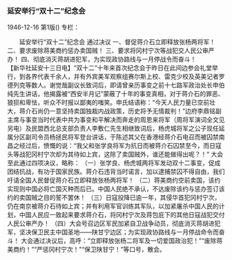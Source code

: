 ### 延安举行“双十二”纪念会

1946-12-16
第1版()
专栏：

　　延安举行“双十二”纪念会
    通过决议
    一、督促蒋介石立即释放张杨两将军！
    二、要求废除蒋美商约惩办卖国贼！
    三、要求将冈村宁次等战犯交人民公审严办！
    四、彻底消灭蒋胡进犯军，为实现政协路线与一月停战令而奋斗！                                                  
    【新华社延安十三日电】“双十二”十年来首次纪念会于昨日在此间边参会礼堂举行，到各界代表千余人，并有外宾美军观察组赛尔斯上校、雷克少校及英美记者罗德列克等数人。谢觉哉副议长致词后，即请曾亲历事变之前十七路军政治处长申伯纯先生讲话，他揭露被“西安半月记”蒙蔽了十年的事变真相，对于蒋介石的罪恶、狼狈和卑怯，听众不时报以鄙夷的嗤笑。申氏结语称：“今天人民力量已空前壮大，蒋介石尚仍一意坚持卖国独裁内战政策，历史将予无情裁判！”边府李鼎铭副主席与事变当时代表中共为事变和平解决而奔走的周恩来将军（周将军演词全文见另电）及民盟西北总支部负责人李敷仁先生相继致词后，杨虎城将军之公子现任延属分区副司令员杨拯民将军登台讲话，于陈述其父在香港经蒋介石电召而被囚禁南昌之经过后，愤慨的说：“我父和张学良将军为抗日而被蒋介石囚禁至今，而日寇头等战犯冈村宁次却为其待如上宾，这除了卖国贼外，谁还能做得出呢？！”
    大会至此通过四项决议，略称：
    （一）张学良、杨虎城两将军发动双十二事变，促成团结抗战，有功于国家民族。蒋介石违背当时诺言，加以逮捕禁囚不得自由，我们吁请全国人民督促蒋介石立即释放张杨两将军！
    （二）蒋美商约空前卖国，该约实现则中国必将亡国灭种而后已。中国人民绝不承认，不达废除该约与惩办签订该约的卖国贼之目的誓不罢休！
    （三）日寇投降已逾一年，其侵华首犯冈村宁次，仍在南京被蒋介石待如上宾；并有利用军官训练其军队，以加紧屠杀中国人民的计划，中国人民应一致起来要求蒋介石，将冈村宁次及蒋包庇下的其他日寇战犯交付人民公审严办！
    （四）大会号召边区军民加紧自卫战争动员，彻底消灭蒋胡进犯军，坚决保卫民主中国圣地——陕甘宁边区；为实现政协路线与一月停战命令而奋斗！
    大会通过决议后，高呼：“立即释放张杨二将军及一切爱国政治犯！”“废除蒋美商约！”“严惩冈村宁次！”“保卫陕甘宁！”等口号，散会。
